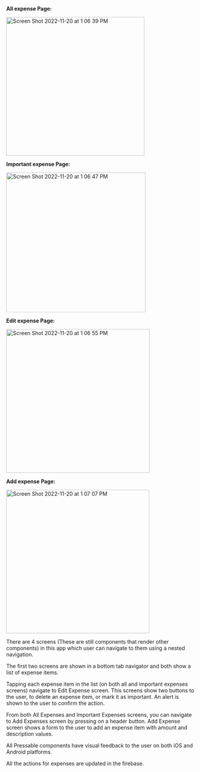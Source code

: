 **All expense Page:**

<img width="370" alt="Screen Shot 2022-11-20 at 1 06 39 PM" src="https://user-images.githubusercontent.com/90473308/202926340-40dd08a4-45bd-4a2d-8534-c3a094d85b2b.png">

**Important expense Page:**

<img width="373" alt="Screen Shot 2022-11-20 at 1 06 47 PM" src="https://user-images.githubusercontent.com/90473308/202926357-bcbba7af-2227-4a5d-9bb6-62a76ee3c9fb.png">

**Edit expense Page:**

<img width="384" alt="Screen Shot 2022-11-20 at 1 06 55 PM" src="https://user-images.githubusercontent.com/90473308/202926370-16ed99f0-624d-466b-9e47-b5693fb0e94c.png">

**Add expense Page:**

<img width="383" alt="Screen Shot 2022-11-20 at 1 07 07 PM" src="https://user-images.githubusercontent.com/90473308/202926379-5ed3210c-46b3-4ee8-a162-f68df8dfa47c.png">

There are 4 screens (These are still components that render other components) in this app which user can navigate to them using a nested navigation.

The first two screens are shown in a bottom tab navigator and both show a list of expense items. 

Tapping each expense item in the list (on both all and important expenses screens) navigate to Edit Expense screen. This screens show two buttons to the user, to delete an expense item, or mark it as important. An alert is shown to the user to confirm the action.

From both All Expenses and Important Expenses screens, you can navigate to Add Expenses screen by pressing on a header button. Add Expense screen shows a form to the user to add an expense item with amount and description values. 

All Pressable components have visual feedback to the user on both iOS and Android platforms.

All the actions for expenses are updated in the firebase.
